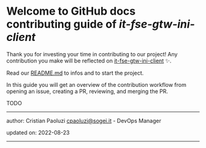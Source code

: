 # Welcome to GitHub docs contributing guide of _it-fse-gtw-ini-client_ <!-- omit in toc -->

Thank you for investing your time in contributing to our project! 
Any contribution you make will be reflected on [it-fse-gtw-ini-client](https://github.com/ministero-salute/it-fse-gtw-ini-client) :sparkles:.

Read our [README.md](./README.md) to infos and to start the project.

In this guide you will get an overview of the contribution workflow from opening an issue, creating a PR, reviewing, and merging the PR.


TODO

---
author: Cristian Paoluzi <cpaoluzi@sogei.it> - DevOps Manager

updated on: 2022-08-23


---